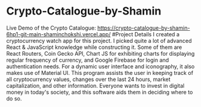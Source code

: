 # Crypto-Catalogue-by-Shamin
Live Demo of the Crypto Catalogue: https://crypto-catalogue-by-shamin-6hp1-git-main-shaminchokshi.vercel.app/
#Project Details
I created a cryptocurrency watch app for this project. I picked quite a lot of advanced React & JavaScript knowledge while constructing it. Some of them are React Routers, Coin Gecko API, Chart JS for exhibiting charts for displaying regular frequency of currency, and Google Firebase for login and authentication needs.
For a dynamic user interface and iconography, it also makes use of Material UI.
This program assists the user in keeping track of all cryptocurrency values, changes over the last 24 hours, market capitalization, and other information. Everyone wants to invest in digital money in today's society, and this software aids them in deciding where to do so.
